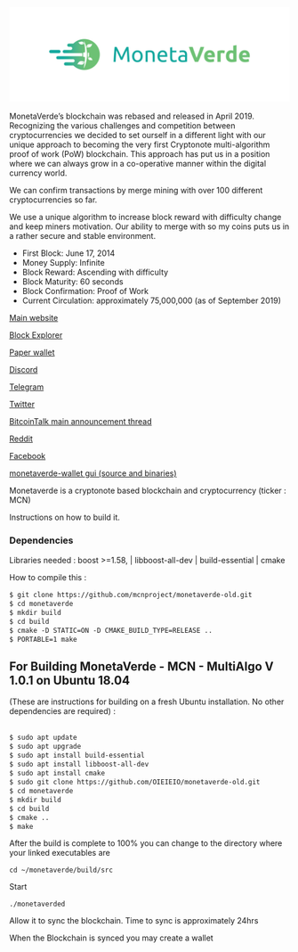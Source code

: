 ![](https://github.com/OIEIEIO/monetaverde-images/blob/master/watermark.png) 

MonetaVerde’s blockchain was rebased and released in April 2019. Recognizing the various challenges and competition between cryptocurrencies we decided to set ourself in a different light with our unique approach to becoming the very first Cryptonote multi-algorithm proof of work (PoW) blockchain. This approach has put us in a position where we can always grow in a co-operative manner within the digital currency world. 

We can confirm transactions by merge mining with over 100 different cryptocurrencies so far. 

We use a unique algorithm to increase block reward with difficulty change and keep miners motivation.
Our ability to merge with so my coins puts us in a rather secure and stable environment.

* First Block: June 17, 2014 
* Money Supply: Infinite
* Block Reward: Ascending with difficulty
* Block Maturity: 60 seconds
* Block Confirmation: Proof of Work
* Current Circulation: approximately 75,000,000 (as of September 2019)

[Main website](https://mcn.green)

[Block Explorer](https://explorer.mcn.green)

[Paper wallet](https://mcn.green/paperwallet-generator.html)

[Discord](https://discord.gg/ExaXHPt)

[Telegram](https://t.me/joinchat/J345qUOVKPPtsJQgiLbwVQ)

[Twitter](https://twitter.com/MonetaVerde)

[BitcoinTalk main announcement thread](https://bitcointalk.org/index.php?topic=5069658)

[Reddit](https://www.reddit.com/r/monetaverdeMCN)

[Facebook](https://www.facebook.com/Monetaverde)

[monetaverde-wallet gui (source and binaries)](https://github.com/mcnproject/monetaverde-wallet)

Monetaverde is a cryptonote based blockchain and cryptocurrency (ticker : MCN)

Instructions on how to build it.

### Dependencies 

Libraries needed : boost >=1.58, | libboost-all-dev | build-essential | cmake

How to compile this :
```
$ git clone https://github.com/mcnproject/monetaverde-old.git
$ cd monetaverde
$ mkdir build
$ cd build
$ cmake -D STATIC=ON -D CMAKE_BUILD_TYPE=RELEASE ..
$ PORTABLE=1 make
```
## For Building MonetaVerde - MCN - MultiAlgo V 1.0.1  on Ubuntu 18.04

(These are instructions for building on a fresh Ubuntu installation. No other dependencies are required) :
```

$ sudo apt update
$ sudo apt upgrade 
$ sudo apt install build-essential
$ sudo apt install libboost-all-dev
$ sudo apt install cmake
$ sudo git clone https://github.com/OIEIEIO/monetaverde-old.git
$ cd monetaverde
$ mkdir build
$ cd build
$ cmake ..
$ make
```
After the build is complete to 100% you can change to the directory where your linked executables are 
```
cd ~/monetaverde/build/src 
```  
Start 
```
./monetaverded
``` 
Allow it to sync the blockchain. Time to sync is approximately 24hrs

When the Blockchain is synced you may create a wallet
